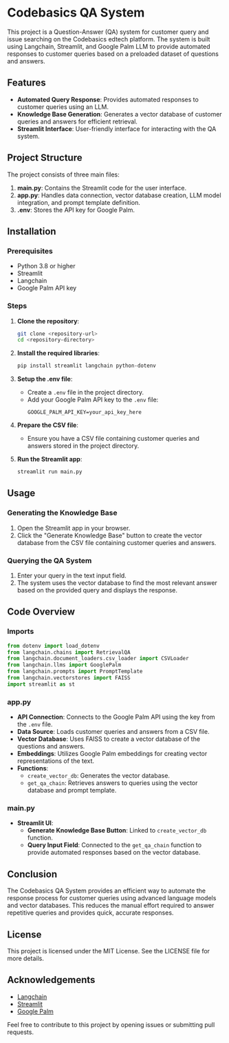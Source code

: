 # Codebasics QA System

This project is a Question-Answer (QA) system for customer query and issue searching on the Codebasics edtech platform. The system is built using Langchain, Streamlit, and Google Palm LLM to provide automated responses to customer queries based on a preloaded dataset of questions and answers.

## Features

- **Automated Query Response**: Provides automated responses to customer queries using an LLM.
- **Knowledge Base Generation**: Generates a vector database of customer queries and answers for efficient retrieval.
- **Streamlit Interface**: User-friendly interface for interacting with the QA system.

## Project Structure

The project consists of three main files:

1. **main.py**: Contains the Streamlit code for the user interface.
2. **app.py**: Handles data connection, vector database creation, LLM model integration, and prompt template definition.
3. **.env**: Stores the API key for Google Palm.

## Installation

### Prerequisites

- Python 3.8 or higher
- Streamlit
- Langchain
- Google Palm API key

### Steps

1. **Clone the repository**:
    ```bash
    git clone <repository-url>
    cd <repository-directory>
    ```

2. **Install the required libraries**:
    ```bash
    pip install streamlit langchain python-dotenv
    ```

3. **Setup the .env file**:
    - Create a `.env` file in the project directory.
    - Add your Google Palm API key to the `.env` file:
      ```
      GOOGLE_PALM_API_KEY=your_api_key_here
      ```

4. **Prepare the CSV file**:
    - Ensure you have a CSV file containing customer queries and answers stored in the project directory.

5. **Run the Streamlit app**:
    ```bash
    streamlit run main.py
    ```

## Usage

### Generating the Knowledge Base

1. Open the Streamlit app in your browser.
2. Click the "Generate Knowledge Base" button to create the vector database from the CSV file containing customer queries and answers.

### Querying the QA System

1. Enter your query in the text input field.
2. The system uses the vector database to find the most relevant answer based on the provided query and displays the response.

## Code Overview

### Imports

```python
from dotenv import load_dotenv
from langchain.chains import RetrievalQA
from langchain.document_loaders.csv_loader import CSVLoader
from langchain.llms import GooglePalm
from langchain.prompts import PromptTemplate
from langchain.vectorstores import FAISS
import streamlit as st
```

### app.py

- **API Connection**: Connects to the Google Palm API using the key from the `.env` file.
- **Data Source**: Loads customer queries and answers from a CSV file.
- **Vector Database**: Uses FAISS to create a vector database of the questions and answers.
- **Embeddings**: Utilizes Google Palm embeddings for creating vector representations of the text.
- **Functions**:
  - `create_vector_db`: Generates the vector database.
  - `get_qa_chain`: Retrieves answers to queries using the vector database and prompt template.

### main.py

- **Streamlit UI**:
  - **Generate Knowledge Base Button**: Linked to `create_vector_db` function.
  - **Query Input Field**: Connected to the `get_qa_chain` function to provide automated responses based on the vector database.

## Conclusion

The Codebasics QA System provides an efficient way to automate the response process for customer queries using advanced language models and vector databases. This reduces the manual effort required to answer repetitive queries and provides quick, accurate responses.

## License

This project is licensed under the MIT License. See the LICENSE file for more details.

## Acknowledgements

- [Langchain](https://langchain.com/)
- [Streamlit](https://streamlit.io/)
- [Google Palm](https://cloud.google.com/palm)

Feel free to contribute to this project by opening issues or submitting pull requests.
